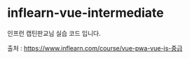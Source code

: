 # inflearn-vue-intermediate

인프런 캡틴판교님 실습 코드 입니다.

출처 : https://www.inflearn.com/course/vue-pwa-vue-js-중급
